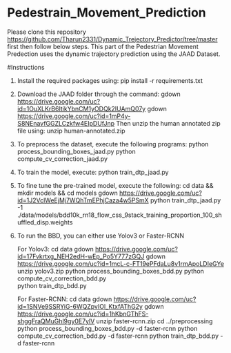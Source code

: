 # Pedestrain_Movement_Prediction
Please clone this repository https://github.com/Tharun2331/Dynamic_Trejectory_Predictor/tree/master first then follow below steps.
This part of the Pedestrian Movement Predection uses the dynamic trajectory prediction using the JAAD Dataset.

#Instructions

1. Install the required packages using: pip install -r requirements.txt

2. Download the JAAD folder through the command:
    gdown https://drive.google.com/uc?id=1OuXLKrB6ItikYbnCM1yODQk2IUAmQ07y
    gdown https://drive.google.com/uc?id=1mP4y-S8NEnavfGGZLCzkfw4EIpDUfJnp
   Then unzip the human annotated zip file using: unzip human-annotated.zip

3. To preprocess the dataset, execute the following programs:
   python process_bounding_boxes_jaad.py
   python compute_cv_correction_jaad.py

4. To train the model, execute:
   python train_dtp_jaad.py

5. To fine tune the pre-trained model, execute the following:
   cd data && mkdir models && cd models
   gdown https://drive.google.com/uc?id=1J2VclWeEjMj7WQhTmEPhjCaza4w5PSmX
   python train_dtp_jaad.py -1 ./data/models/bdd10k_rn18_flow_css_9stack_training_proportion_100_shuffled_disp.weights

6. To run the BBD, you can either use Yolov3 or Faster-RCNN

   For Yolov3:
   cd data
   gdown https://drive.google.com/uc?id=17Fvkrtxg_NEH2edH-wEp_Po5Y777zGQJ
   gdown https://drive.google.com/uc?id=1mcL-c-FT19ePFdaLu8v1rmApoLDIeGYe
   unzip yolov3.zip
   python process_bounding_boxes_bdd.py
   python compute_cv_correction_bdd.py  
   python train_dtp_bdd.py

   For Faster-RCNN:
   cd data
   gdown https://drive.google.com/uc?id=1SNVe9SSRYiG-6WQZpvIOl_KtxfAThG2y
   gdown https://drive.google.com/uc?id=1hKbnGThFS-shggFraQMuGhl9gy0E7ylV
   unzip faster-rcnn.zip
   cd ../preprocessing
   python process_bounding_boxes_bdd.py -d faster-rcnn
   python compute_cv_correction_bdd.py -d faster-rcnn
   python train_dtp_bdd.py -d faster-rcnn



